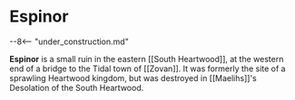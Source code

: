 # Espinor

--8<-- "under_construction.md"

**Espinor** is a small ruin in the eastern [[South Heartwood]], at the western end of a bridge to the Tidal town of [[Zovan]]. It was formerly the site of a sprawling Heartwood kingdom, but was destroyed in [[Maelihs]]'s Desolation of the South Heartwood.